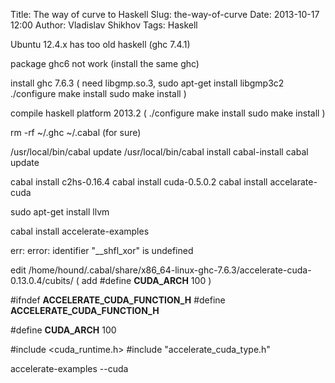 Title: The way of curve to Haskell
Slug: the-way-of-curve
Date: 2013-10-17 12:00
Author: Vladislav Shikhov
Tags: Haskell

Ubuntu 12.4.x has too old haskell (ghc 7.4.1)

package ghc6 not work (install the same ghc)

install ghc 7.6.3 (
  need libgmp.so.3, sudo apt-get install libgmp3c2
  ./configure 
  make install
  sudo make install
)


compile haskell platform 2013.2 (
  ./configure 
  make install
  sudo make install
)

rm -rf ~/.ghc ~/.cabal (for sure)

/usr/local/bin/cabal update
/usr/local/bin/cabal install cabal-install
cabal update

cabal install c2hs-0.16.4
cabal install cuda-0.5.0.2
cabal install accelarate-cuda

sudo apt-get install llvm

cabal install accelerate-examples

err: error: identifier "__shfl_xor" is undefined

edit /home/hound/.cabal/share/x86_64-linux-ghc-7.6.3/accelerate-cuda-0.13.0.4/cubits/ (
  add #define __CUDA_ARCH__ 100
)

#ifndef __ACCELERATE_CUDA_FUNCTION_H__
#define __ACCELERATE_CUDA_FUNCTION_H__

#define __CUDA_ARCH__ 100

#include <cuda_runtime.h>
#include "accelerate_cuda_type.h"

accelerate-examples --cuda
